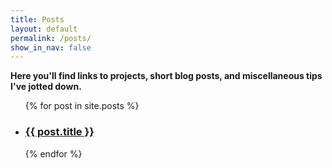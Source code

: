 ```yaml
---
title: Posts
layout: default
permalink: /posts/
show_in_nav: false
---
```


**Here you'll find links to projects, short blog posts, and miscellaneous tips I've jotted down.**

<div class="home">



  <ul class="post-list">
    {% for post in site.posts %}
      <li>
        <h3>
          <a class="post-link" href="{{ post.url | prepend: site.baseurl }}">{{ post.title }}</a>
        </h3>
      </li>
    {% endfor %}
  </ul>


</div>
